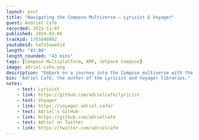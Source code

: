 ```yaml
---
layout: post
title: "Navigating the Compose Multiverse – Lyricist & Voyager"
guest: Andriel Café
recorded: 2023-11-07
published: 2024-03-06
trackid: 1765848882
youtubeid: haTx5uweXi4
length: "43:06"
length_rounded: "43 mins"
tags: [Compose Multiplatform, KMP, Jetpack Compose]
image: adriel-cafe.png
description: "Embark on a journey into the Compose multiverse with the latest episode of Talking Kotlin! This time, we delve into a discussion on two powerful libraries in the Kotlin ecosystem – Lyricist and Voyager."
bio: "Adriel Café, the author of the Lyricist and Voyager libraries."
notes:
    - text: Lyricist
    - link: https://github.com/adrielcafe/lyricist
    - text: Voyager
    - link: https://voyager.adriel.cafe/ 
    - text: Adriel's GitHub 
    - link: https://github.com/adrielcafe
    - text: Adriel on Twitter
    - link: https://twitter.com/adrielcafe
---
```

